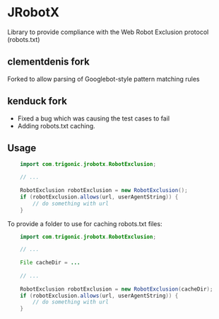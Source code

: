 # JRobotX

Library to provide compliance with the Web Robot Exclusion protocol (robots.txt)

## clementdenis fork
Forked to allow parsing of Googlebot-style pattern matching rules

## kenduck fork
* Fixed a bug which was causing the test cases to fail
* Adding robots.txt caching.

## Usage

```java
    import com.trigonic.jrobotx.RobotExclusion;

    // ...
    
    RobotExclusion robotExclusion = new RobotExclusion();
    if (robotExclusion.allows(url, userAgentString)) {
        // do something with url
    }
```

To provide a folder to use for caching robots.txt files:
    
```java
    import com.trigonic.jrobotx.RobotExclusion;

    // ...
    
    File cacheDir = ...
    
    // ...
    
    RobotExclusion robotExclusion = new RobotExclusion(cacheDir);
    if (robotExclusion.allows(url, userAgentString)) {
        // do something with url
    }
```
    